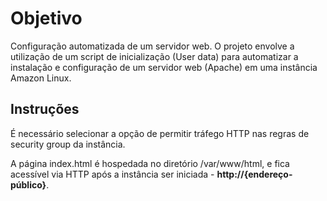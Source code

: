 # Objetivo
Configuração automatizada de um servidor web. O projeto envolve a utilização de um script de inicialização (User data) para automatizar a instalação e configuração de um
servidor web (Apache) em uma instância Amazon Linux.

## Instruções
É necessário selecionar a opção de permitir tráfego HTTP nas regras de security group da instância.

A página index.html é hospedada no diretório /var/www/html, e fica acessível via HTTP após a instância ser iniciada - **http://{endereço-público}**.
